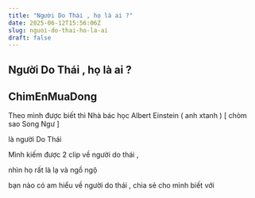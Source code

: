 ```yaml
---
title: "Người Do Thái , họ là ai ?"
date: 2025-06-12T15:56:06Z
slug: nguoi-do-thai-ho-la-ai
draft: false
---
```


## Người Do Thái , họ là ai ?

## ChimEnMuaDong

Theo mình được biết thì Nhà bác học Albert Einstein ( anh xtanh ) [ chòm sao Song Ngư ]

là người Do Thái

Mình kiếm được 2 clip về người do thái , 

nhìn họ rất là lạ và ngồ ngộ 

bạn nào có am hiểu về người do thái , chia sẻ cho mình biết với